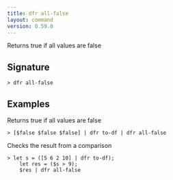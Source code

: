 ```yaml
---
title: dfr all-false
layout: command
version: 0.59.0
---
```


Returns true if all values are false

## Signature

```> dfr all-false ```

## Examples

Returns true if all values are false
```shell
> [$false $false $false] | dfr to-df | dfr all-false
```

Checks the result from a comparison
```shell
> let s = ([5 6 2 10] | dfr to-df);
    let res = ($s > 9);
    $res | dfr all-false
```
